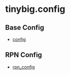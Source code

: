 # tinybig.config

## Base Config
* [config](config.md)

## RPN Config
* [rpn_config](rpn_config.md)
